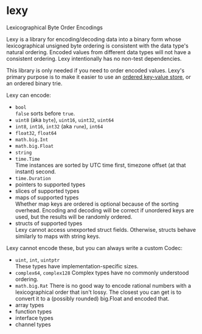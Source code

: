 # lexy

Lexicographical Byte Order Encodings

Lexy is a library for encoding/decoding data into a binary form whose
lexicographical unsigned byte ordering is consistent with the data type's natural ordering.
Encoded values from different data types will not have a consistent ordering.
Lexy intentionally has no non-test dependencies.

This library is only needed if you need to order encoded values.
Lexy's primary purpose is to make it easier to use an
[ordered key-value store](https://en.wikipedia.org/wiki/Ordered_Key-Value_Store),
or an ordered binary trie.

Lexy can encode:

* `bool`  
  `false` sorts before `true`.
* `uint8` (aka `byte`), `uint16`, `uint32`, `uint64`
* `int8`, `int16`, `int32` (aka `rune`), `int64`
* `float32`, `float64`
* `math.big.Int`
* `math.big.Float`
* `string`
* `time.Time`  
  Time instances are sorted by UTC time first, timezone offset (at that instant) second.
* `time.Duration`
* pointers to supported types
* slices of supported types
* maps of supported types  
  Whether map keys are ordered is optional because of the sorting overhead.
  Encoding and decoding will be correct if unordered keys are used,
  but the results will be randomly ordered.
* structs of supported types  
  Lexy cannot access unexported struct fields.
  Otherwise, structs behave similarly to maps with string keys.

Lexy cannot encode these, but you can always write a custom Codec:

* `uint`, `int`, `uintptr`  
  These types have implementation-specific sizes.
* `complex64`, `complex128`
  Complex types have no commonly understood ordering.
* `math.big.Rat`
  There is no good way to encode rational numbers with a lexicographical order that isn't lossy.
  The closest you can get is to convert it to a (possibly rounded) big.Float and encoded that.
* array types
* function types
* interface types
* channel types
